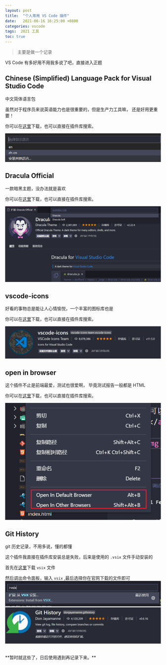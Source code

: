 ```yaml
---
layout: post
title:  "个人常用 VS Code 插件"
date:   2021-06-16 16:25:00 +0800
categories: vscode
tags:  2021 工具
toc: true
---
```


> 主要是做一个记录


VS Code 有多好用不用我多说了吧，直接进入正题

## Chinese (Simplified) Language Pack for Visual Studio Code

中文简体语言包

虽然对于程序员来说英语能力也是很重要的，但是生产力工具嘛，
还是好用更重要！

你可以在<a href="https://marketplace.visualstudio.com/items?itemName=MS-CEINTL.vscode-language-pack-zh-hans" target="_blank">这里</a>下载，也可以直接在插件库搜索。

<img src="/img/vscode/vscode_language.png">

## Dracula Official
 
一款暗黑主题，没办法就是喜欢

你可以在<a href="https://marketplace.visualstudio.com/items?itemName=dracula-theme.theme-dracula" target="_blank">这里</a>下载，也可以直接在插件库搜索。

<img src="/img/vscode/dracula.png">

## vscode-icons

好看的事物总是能让人心情愉悦，一个丰富的图标库也是

你可以在<a href="https://marketplace.visualstudio.com/items?itemName=vscode-icons-team.vscode-icons" target="_blank">这里</a>下载，也可以直接在插件库搜索。

<img src="/img/vscode/icon.png">

## open in browser

这个插件不止是前端最爱，测试也很爱啊，
毕竟测试报告一般都是 HTML

你可以在<a href="https://marketplace.visualstudio.com/items?itemName=techer.open-in-browser" target="_blank">这里</a>下载，也可以直接在插件库搜索。

<img src="/img/vscode/openinbrower.png">


## Git History

git 历史记录，不用多说，懂的都懂

这个插件我直接在插件库安装总是失败，后来是使用的 `.vsix` 文件手动安装的

首先在<a href="https://marketplace.visualstudio.com/items?itemName=donjayamanne.githistory" target="_blank">这里</a>下载 `vsix` 文件

然后调出命令面板，输入 `vsix` ,最后选择你在官网下载的文件即可
<img src="/img/vscode/vsix.png">
<br>
<img src="/img/vscode/githistory.png">

<br>
**暂时就这些了，日后使用遇到再记录下来。**